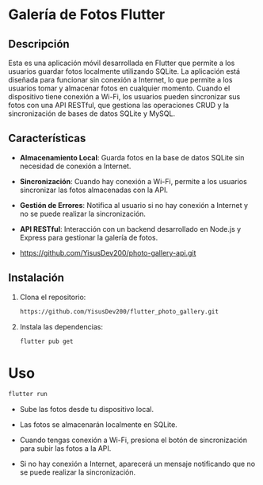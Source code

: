 # Galería de Fotos Flutter

## Descripción

Esta es una aplicación móvil desarrollada en Flutter que permite a los usuarios guardar fotos localmente utilizando SQLite. La aplicación está diseñada para funcionar sin conexión a Internet, lo que permite a los usuarios tomar y almacenar fotos en cualquier momento. Cuando el dispositivo tiene conexión a Wi-Fi, los usuarios pueden sincronizar sus fotos con una API RESTful, que gestiona las operaciones CRUD y la sincronización de bases de datos SQLite y MySQL.

## Características

- **Almacenamiento Local**: Guarda fotos en la base de datos SQLite sin necesidad de conexión a Internet.
- **Sincronización**: Cuando hay conexión a Wi-Fi, permite a los usuarios sincronizar las fotos almacenadas con la API.
- **Gestión de Errores**: Notifica al usuario si no hay conexión a Internet y no se puede realizar la sincronización.
- **API RESTful**: Interacción con un backend desarrollado en Node.js y Express para gestionar la galería de fotos.

- https://github.com/YisusDev200/photo-gallery-api.git

## Instalación

1. Clona el repositorio:

   ```bash
   https://github.com/YisusDev200/flutter_photo_gallery.git
   ```

2. Instala las dependencias:
   ```bash
   flutter pub get
   ```

# Uso

```bash
flutter run
```

- Sube las fotos desde tu dispositivo local.

- Las fotos se almacenarán localmente en SQLite.

- Cuando tengas conexión a Wi-Fi, presiona el botón de sincronización para subir las fotos a la API.

- Si no hay conexión a Internet, aparecerá un mensaje notificando que no se puede realizar la sincronización.
